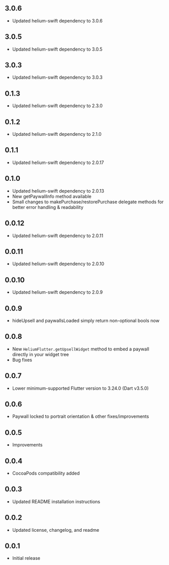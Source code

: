 ## 3.0.6
- Updated helium-swift dependency to 3.0.6

## 3.0.5
- Updated helium-swift dependency to 3.0.5

## 3.0.3
- Updated helium-swift dependency to 3.0.3

## 0.1.3
- Updated helium-swift dependency to 2.3.0

## 0.1.2
- Updated helium-swift dependency to 2.1.0

## 0.1.1
- Updated helium-swift dependency to 2.0.17

## 0.1.0
- Updated helium-swift dependency to 2.0.13
- New getPaywallInfo method available
- Small changes to makePurchase/restorePurchase delegate methods for better error handling & readability

## 0.0.12
- Updated helium-swift dependency to 2.0.11

## 0.0.11
- Updated helium-swift dependency to 2.0.10

## 0.0.10
- Updated helium-swift dependency to 2.0.9

## 0.0.9

- hideUpsell and paywallsLoaded simply return non-optional bools now

## 0.0.8

- New `HeliumFlutter.getUpsellWidget` method to embed a paywall directly in your widget tree
- Bug fixes

## 0.0.7

- Lower minimum-supported Flutter version to 3.24.0 (Dart v3.5.0)

## 0.0.6

- Paywall locked to portrait orientation & other fixes/improvements

## 0.0.5

- Improvements

## 0.0.4

- CocoaPods compatibility added

## 0.0.3

- Updated README installation instructions

## 0.0.2

- Updated license, changelog, and readme

## 0.0.1

- Initial release
